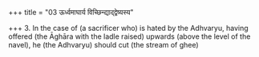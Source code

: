 +++
title = "03 ऊर्ध्वमाघार्य विच्छिन्द्याद्द्वेष्यस्य"

+++
3. In the case of (a sacrificer who) is hated by the Adhvaryu, having offered (the Āghāra with the ladle raised) upwards (above the level of the navel), he (the Adhvaryu) should cut (the stream of ghee) 
